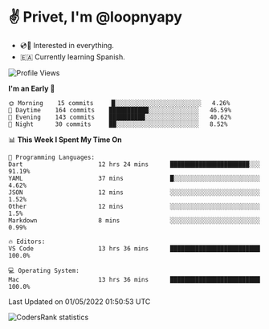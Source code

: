 # ✌️ Privet, I'm @loopnyapy

- 💿📀 Interested in everything.
- 🇪🇦 Currently learning Spanish.

<!--START_SECTION:waka-->
![Profile Views](http://img.shields.io/badge/Profile%20Views-9-blue)

**I'm an Early 🐤** 

```text
🌞 Morning    15 commits     █░░░░░░░░░░░░░░░░░░░░░░░░   4.26% 
🌆 Daytime    164 commits    ███████████░░░░░░░░░░░░░░   46.59% 
🌃 Evening    143 commits    ██████████░░░░░░░░░░░░░░░   40.62% 
🌙 Night      30 commits     ██░░░░░░░░░░░░░░░░░░░░░░░   8.52%

```


📊 **This Week I Spent My Time On** 

```text
💬 Programming Languages: 
Dart                     12 hrs 24 mins      ██████████████████████░░░   91.19% 
YAML                     37 mins             █░░░░░░░░░░░░░░░░░░░░░░░░   4.62% 
JSON                     12 mins             ░░░░░░░░░░░░░░░░░░░░░░░░░   1.52% 
Other                    12 mins             ░░░░░░░░░░░░░░░░░░░░░░░░░   1.5% 
Markdown                 8 mins              ░░░░░░░░░░░░░░░░░░░░░░░░░   0.99%

🔥 Editors: 
VS Code                  13 hrs 36 mins      █████████████████████████   100.0%

💻 Operating System: 
Mac                      13 hrs 36 mins      █████████████████████████   100.0%

```


 Last Updated on 01/05/2022 01:50:53 UTC
<!--END_SECTION:waka-->

![CodersRank statistics](https://cr-ss-service.azurewebsites.net/api/ScreenShot?widget=summary&username=loopnyapy)
